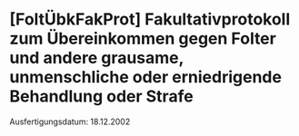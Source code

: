 # [FoltÜbkFakProt] Fakultativprotokoll zum Übereinkommen gegen Folter und andere grausame, unmenschliche oder erniedrigende Behandlung oder Strafe

Ausfertigungsdatum: 18.12.2002

 